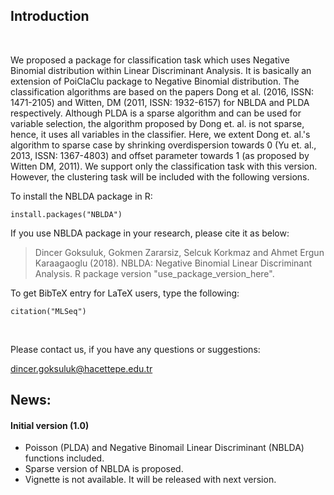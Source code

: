 ## Introduction

<!--
[![Build Status](http://bioconductor.org/shields/build/release/bioc/MLSeq.svg)](http://bioconductor.org/checkResults/devel/bioc-LATEST/MLSeq/)
[![Downloads](http://bioconductor.org/shields/downloads/MLSeq.svg)](http://bioconductor.org/packages/stats/bioc/MLSeq/)
[![InBioc](http://bioconductor.org/shields/years-in-bioc/MLSeq.svg)](http://bioconductor.org/packages/devel/bioc/html/MLSeq.html#since)
-->

<br>

We proposed a package for classification task which uses Negative Binomial distribution within Linear Discriminant Analysis. It is basically an extension of PoiClaClu package to Negative Binomial distribution. The classification algorithms are based on the papers Dong et al. (2016, ISSN: 1471-2105) and Witten, DM (2011, ISSN: 1932-6157) for NBLDA and PLDA respectively. Although PLDA is a sparse algorithm and can be used for variable selection, the algorithm proposed by Dong et. al. is not sparse, hence, it uses all variables in the classifier. Here, we extent Dong et. al.'s algorithm to sparse case by shrinking overdispersion towards 0 (Yu et. al., 2013, ISSN: 1367-4803) and offset parameter towards 1 (as proposed by Witten DM, 2011). We support only the classification task with this version. However, the clustering task will be included with the following versions.

To install the NBLDA package in R:

```{r, eval = FALSE, message=FALSE, warning=FALSE}
install.packages("NBLDA")
```

If you use NBLDA package in your research, please cite it as below:

> Dincer Goksuluk, Gokmen Zararsiz, Selcuk Korkmaz and Ahmet Ergun Karaagaoglu (2018). NBLDA: Negative Binomial Linear Discriminant Analysis. R package
  version "use_package_version_here".


To get BibTeX entry for LaTeX users, type the following:

```{r, eval = FALSE}
citation("MLSeq")
```

<br>

Please contact us, if you have any questions or suggestions:

  dincer.goksuluk@hacettepe.edu.tr

## News:

#### Initial version (1.0)
* Poisson (PLDA) and Negative Binomail Linear Discriminant (NBLDA) functions included.
* Sparse version of NBLDA is proposed.
* Vignette is not available. It will be released with next version.

